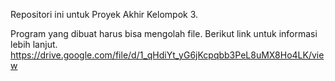 Repositori ini untuk Proyek Akhir Kelompok 3.

Program yang dibuat harus bisa mengolah file. Berikut link untuk informasi lebih lanjut.
https://drive.google.com/file/d/1_qHdiYt_yG6jKcpqbb3PeL8uMX8Ho4LK/view
